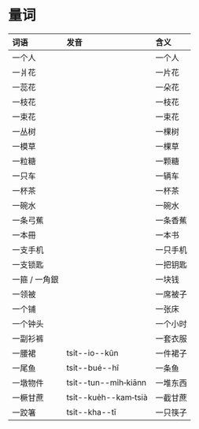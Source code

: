 # 量词

| 词语 | 发音 | 含义 |
| :--- | :--- | :--- |
| 一个人 |  | 一个人 |
| 一爿花 |  | 一片花 |
| 一蕊花 |  | 一朵花 |
| 一枝花 |  | 一枝花 |
| 一束花 |  | 一束花 |
| 一丛树 |  | 一棵树 |
| 一模草 |  | 一棵草 |
| 一粒糖 |  | 一颗糖 |
| 一只车   |  | 一辆车 |
| 一杯茶 |  | 一杯茶 |
| 一碗水 |  | 一碗水 |
| 一条弓蕉 |  | 一条香蕉 |
| 一本冊 |  | 一本书 |
| 一支手机 |  | 一只手机 |
| 一支锁匙 |  | 一把钥匙 |
| 一箍 / 一角銀 |  | 一块钱 |
| 一领被 |  | 一席被子 |
| 一个铺 |  | 一张床 |
| 一个钟头 |  | 一个小时 |
| 一副衫裤 |  | 一套衣服 |
| 一腰裙 | tsi̍t--io--kûn | 一件裙子 |
| 一尾鱼 | tsi̍t--bué--hî | 一条鱼 |
| 一墩物件 | tsi̍t--tun--mi̍h‑kiānn | 一堆东西 |
| 一橛甘蔗 | tsi̍t--kue̍h--kam‑tsià | 一截甘蔗 |
| 一跤箸 | tsi̍t--kha--tī | 一只筷子 |

